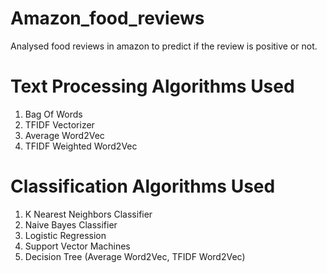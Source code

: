 # Amazon_food_reviews
Analysed food reviews in amazon to predict if the review is positive or not.

# Text Processing Algorithms Used
1. Bag Of Words
2. TFIDF Vectorizer
3. Average Word2Vec
4. TFIDF Weighted Word2Vec

#  Classification Algorithms Used
1. K Nearest Neighbors Classifier
2. Naive Bayes Classifier
3. Logistic Regression 
4. Support Vector Machines
5. Decision Tree (Average Word2Vec, TFIDF Word2Vec)


